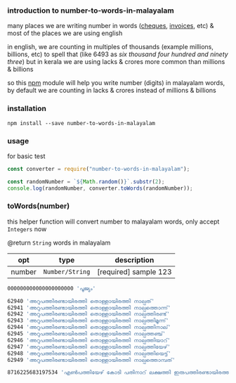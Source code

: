 ### introduction to number-to-words-in-malayalam

many places we are writing number in words ([cheques](https://upload.wikimedia.org/wikipedia/commons/3/3c/Sample_cheque.jpeg), [invoices](https://i.ibb.co/3FNRgX9/Screenshot-2020-04-16-at-11-06-03-AM.png), etc) & most of the places we are using english

in english, we are counting in multiples of thousands (example millions, billions, etc) to spell that (like 6493 as _six thousand four hundred and ninety three_) but in kerala we are using lacks & crores more common than millions & billions

so this [npm](https://www.npmjs.com/package/number-to-words-in-malayalam) module will help you write number (digits) in malayalam words, by default we are counting in lacks & crores instead of millions & billions

### installation

```
npm install --save number-to-words-in-malayalam
```

### usage

for basic test

```js
const converter = require("number-to-words-in-malayalam");

const randomNumber = `${Math.random()}`.substr(2);
console.log(randomNumber, converter.toWords(randomNumber));
```

### toWords(number)

this helper function will convert number to malayalam words, only accept <code>Integers</code> now

@return <code>String</code> words in malayalam

| opt    | type                       | description           |
| ------ | -------------------------- | --------------------- |
| number | <code>Number/String</code> | [required] sample 123 |

```sh
000000000000000000000 'പൂജ്യം'

62940 'അറുപത്തിരണ്ടായിരത്തി തൊള്ളായിരത്തി നാല്പത്'
62941 'അറുപത്തിരണ്ടായിരത്തി തൊള്ളായിരത്തി നാല്പത്തൊന്ന്'
62942 'അറുപത്തിരണ്ടായിരത്തി തൊള്ളായിരത്തി നാല്പത്തിരണ്ട്'
62943 'അറുപത്തിരണ്ടായിരത്തി തൊള്ളായിരത്തി നാല്പത്തിമൂന്ന്'
62944 'അറുപത്തിരണ്ടായിരത്തി തൊള്ളായിരത്തി നാല്പത്തിനാല്'
62945 'അറുപത്തിരണ്ടായിരത്തി തൊള്ളായിരത്തി നാല്പത്തഞ്ച്'
62946 'അറുപത്തിരണ്ടായിരത്തി തൊള്ളായിരത്തി നാല്പത്തിയാറ്'
62947 'അറുപത്തിരണ്ടായിരത്തി തൊള്ളായിരത്തി നാല്പത്തിയേഴ്'
62948 'അറുപത്തിരണ്ടായിരത്തി തൊള്ളായിരത്തി നാല്പത്തിയെട്ട്'
62949 'അറുപത്തിരണ്ടായിരത്തി തൊള്ളായിരത്തി നാല്പത്തൊമ്പത്'

8716225683197534 'എൺപത്തിയേഴ് കോടി പതിനാറ് ലക്ഷത്തി ഇരുപത്തിരണ്ടായിരത്തി അഞ്ഞൂറ്റി അറുപത്തിയെട്ട് കോടി മുപ്പത്തൊന്ന് ലക്ഷത്തി തൊണ്ണൂറ്റിയേഴായിരത്തി അഞ്ഞൂറ്റി മുപ്പത്തിനാല്'
```
